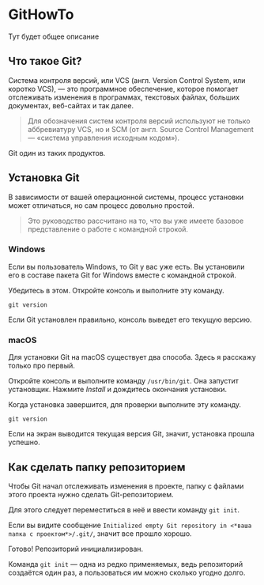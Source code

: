 # GitHowTo

Тут будет общее описание

## Что такое Git?

Система контроля версий, или VCS (англ. Version Control System, или коротко VCS), — это программное обеспечение, которое помогает отслеживать изменения в программах, текстовых файлах, больших документах, веб-сайтах и так далее.

> Для обозначения систем контроля версий используют не только аббревиатуру VCS, но и SCM (от англ. Source Control Management — «система управления исходным кодом»).

Git один из таких продуктов.

## Установка Git

В зависимости от вашей операционной системы, процесс установки может отличаться, но сам процесс довольно простой.

> Это руководство рассчитано на то, что вы уже имеете базовое представление о работе с командной строкой.

### Windows
Если вы пользователь Windows, то Git у вас уже есть. Вы установили его в составе пакета Git for Windows вместе с командной строкой.

Убедитесь в этом. Откройте консоль и выполните эту команду.

`git version`

Если Git установлен правильно, консоль выведет его текущую версию. 

### macOS

Для установки Git на macOS существует два способа. Здесь я расскажу только про первый.

Откройте консоль и выполните команду `/usr/bin/git`. Она запустит установщик. Нажмите *Install* и дождитесь окончания установки.

Когда установка завершится, для проверки выполните эту команду.

`git version`

Если на экран выводится текущая версия Git, значит, установка прошла успешно.

## Как сделать папку репозиторием

Чтобы Git начал отслеживать изменения в проекте, папку с файлами этого проекта нужно сделать Git-репозиторием.

Для этого следует переместиться в неё и ввести команду `git init`.

Если вы видите сообщение `Initialized empty Git repository in <*ваша папка с проектом*>/.git/`, значит все прошло хорошо.

Готово! Репозиторий инициализирован.

Команда `git init` — одна из редко применяемых, ведь репозиторий создаётся один раз, а пользоваться им можно сколько угодно долго.